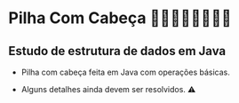 # Pilha Com Cabeça 🚶‍♀️🚶🚶‍♂️🚶🚶‍♀️
## Estudo de estrutura de dados em Java

- Pilha com cabeça feita em Java com operações básicas.

- Alguns detalhes ainda devem ser resolvidos. ⚠
